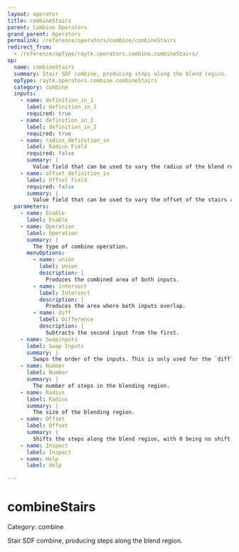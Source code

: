```yaml
---
layout: operator
title: combineStairs
parent: Combine Operators
grand_parent: Operators
permalink: /reference/operators/combine/combineStairs
redirect_from:
  - /reference/opType/raytk.operators.combine.combineStairs/
op:
  name: combineStairs
  summary: Stair SDF combine, producing steps along the blend region.
  opType: raytk.operators.combine.combineStairs
  category: combine
  inputs:
    - name: definition_in_1
      label: definition_in_1
      required: true
    - name: definition_in_2
      label: definition_in_2
      required: true
    - name: radius_definition_in
      label: Radius Field
      required: false
      summary: |
        Value field that can be used to vary the radius of the blend region at different points in space, by *multiplying* the value of the `Radius` parameter.
    - name: offset_definition_in
      label: Offset Field
      required: false
      summary: |
        Value field that can be used to vary the offset of the stairs at different points in space, by *adding* to the value of the `Offset` parameter.
  parameters:
    - name: Enable
      label: Enable
    - name: Operation
      label: Operation
      summary: |
        The type of combine operation.
      menuOptions:
        - name: union
          label: Union
          description: |
            Produces the combined area of both inputs.
        - name: intersect
          label: Intersect
          description: |
            Produces the area where both inputs overlap.
        - name: diff
          label: Difference
          description: |
            Subtracts the second input from the first.
    - name: Swapinputs
      label: Swap Inputs
      summary: |
        Swaps the order of the inputs. This is only used for the `diff` mode.
    - name: Number
      label: Number
      summary: |
        The number of steps in the blending region.
    - name: Radius
      label: Radius
      summary: |
        The size of the blending region.
    - name: Offset
      label: Offset
      summary: |
        Shifts the steps along the blend region, with 0 being no shift, and 1 being a full shift of the total number of steps.
    - name: Inspect
      label: Inspect
    - name: Help
      label: Help

---
```


# combineStairs

Category: combine



Stair SDF combine, producing steps along the blend region.